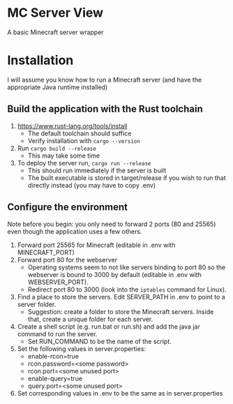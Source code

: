 # MC Server View

A basic Minecraft server wrapper

# Installation
I will assume you know how to run a Minecraft server (and have the appropriate Java runtime installed)

## Build the application with the Rust toolchain
1. https://www.rust-lang.org/tools/install
    - The default toolchain should suffice
    - Verify installation with `cargo --version`
2. Run `cargo build --release`
    - This may take some time
3. To deploy the server run, `cargo run --release`
    - This should run immediately if the server is built
    - The built executable is stored in target/release if you wish to run that directly instead (you may have to copy .env)

## Configure the environment
Note before you begin: you only need to forward 2 ports (80 and 25565) even though the application uses a few others.

1. Forward port 25565 for Minecraft (editable in .env with MINECRAFT_PORT)
2. Forward port 80 for the webserver
    - Operating systems seem to not like servers binding to port 80 so the webserver is bound to 3000 by default (editable in .env with WEBSERVER_PORT).
    - Redirect port 80 to 3000 (look into the `iptables` command for Linux).
3. Find a place to store the servers. Edit SERVER_PATH in .env to point to a server folder.
    - Suggestion: create a folder to store the Minecraft servers. Inside that, create a unique folder for each server.
4. Create a shell script (e.g. run.bat or run.sh) and add the java jar command to run the server.
    - Set RUN_COMMAND to be the name of the script.
5. Set the following values in server.properties:
    - enable-rcon=true
	- rcon.password=\<some password\>
	- rcon.port=\<some unused port\>
	- enable-query=true
	- query.port=\<some unused port\>
6. Set corresponding values in .env to be the same as in server.properties